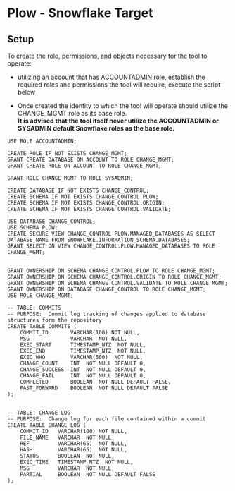 # Plow - Snowflake Target

## Setup

To create the role, permissions, and objects necessary for the tool to operate:

+ utilizing an account that has ACCOUNTADMIN role, establish the required roles and permissions the tool will require, 
execute the script below  

+ Once created the identity to which the tool will operate should utilize the CHANGE_MGMT role as its base role.  
  **It is advised that the tool itself never utilize the ACCOUNTADMIN or SYSADMIN default Snowflake roles as the 
  base role.**


```
USE ROLE ACCOUNTADMIN;

CREATE ROLE IF NOT EXISTS CHANGE_MGMT;
GRANT CREATE DATABASE ON ACCOUNT TO ROLE CHANGE_MGMT;
GRANT CREATE ROLE ON ACCOUNT TO ROLE CHANGE_MGMT;

GRANT ROLE CHANGE_MGMT TO ROLE SYSADMIN;

CREATE DATABASE IF NOT EXISTS CHANGE_CONTROL;
CREATE SCHEMA IF NOT EXISTS CHANGE_CONTROL.PLOW;
CREATE SCHEMA IF NOT EXISTS CHANGE_CONTROL.ORIGIN;
CREATE SCHEMA IF NOT EXISTS CHANGE_CONTROL.VALIDATE;

USE DATABASE CHANGE_CONTROL;
USE SCHEMA PLOW;
CREATE SECURE VIEW CHANGE_CONTROL.PLOW.MANAGED_DATABASES AS SELECT DATABASE_NAME FROM SNOWFLAKE.INFORMATION_SCHEMA.DATABASES;
GRANT SELECT ON VIEW CHANGE_CONTROL.PLOW.MANAGED_DATABASES TO ROLE CHANGE_MGMT;


GRANT OWNERSHIP ON SCHEMA CHANGE_CONTROL.PLOW TO ROLE CHANGE_MGMT;
GRANT OWNERSHIP ON SCHEMA CHANGE_CONTROL.ORIGIN TO ROLE CHANGE_MGMT;
GRANT OWNERSHIP ON SCHEMA CHANGE_CONTROL.VALIDATE TO ROLE CHANGE_MGMT;
GRANT OWNERSHIP ON DATABASE CHANGE_CONTROL TO ROLE CHANGE_MGMT;
USE ROLE CHANGE_MGMT;

-- TABLE: COMMITS
-- PURPOSE:  Commit log tracking of changes applied to database structures form the repository
CREATE TABLE COMMITS (
    COMMIT_ID       VARCHAR(100) NOT NULL, 
    MSG             VARCHAR  NOT NULL,
    EXEC_START      TIMESTAMP_NTZ  NOT NULL,    
    EXEC_END        TIMESTAMP_NTZ  NOT NULL,
    EXEC_WHO        VARCHAR(500)  NOT NULL,
    CHANGE_COUNT    INT  NOT NULL DEFAULT 0,
    CHANGE_SUCCESS  INT  NOT NULL DEFAULT 0,
    CHANGE_FAIL     INT  NOT NULL DEFAULT 0,
    COMPLETED       BOOLEAN  NOT NULL DEFAULT FALSE,
    FAST_FORWARD    BOOLEAN  NOT NULL DEFAULT FALSE
);


-- TABLE: CHANGE LOG
-- PURPOSE:  Change log for each file contained within a commit
CREATE TABLE CHANGE_LOG (
    COMMIT_ID   VARCHAR(100) NOT NULL,
    FILE_NAME   VARCHAR  NOT NULL,
    REF         VARCHAR(65)  NOT NULL,
    HASH        VARCHAR(65)  NOT NULL,
    STATUS      BOOLEAN  NOT NULL,
    EXEC_TIME   TIMESTAMP_NTZ  NOT NULL,
    MSG         VARCHAR  NOT NULL,
    PARTIAL     BOOLEAN  NOT NULL DEFAULT FALSE    
);



```

